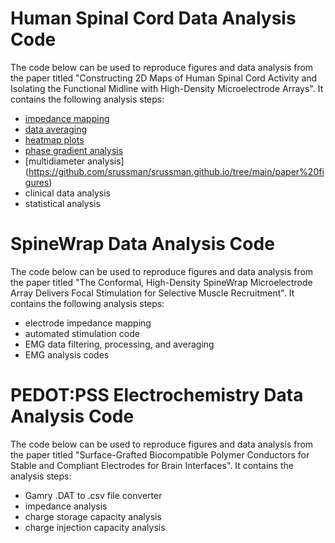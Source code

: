 # Human Spinal Cord Data Analysis Code

The code below can be used to reproduce figures and data analysis from the paper titled "Constructing 2D Maps of Human Spinal Cord Activity and Isolating the Functional Midline with High-Density Microelectrode Arrays". It contains the following analysis steps:
+ [impedance mapping](https://github.com/srussman/srussman.github.io/tree/main/impedance%20mapping)
+ [data averaging](https://github.com/srussman/srussman.github.io/tree/main/data%20averaging)
+ [heatmap plots](https://github.com/srussman/srussman.github.io/tree/main/paper%20figures)
+ [phase gradient analysis](https://github.com/srussman/srussman.github.io/tree/main/paper%20figures/wavefront%20plots)
+ [multidiameter analysis] (https://github.com/srussman/srussman.github.io/tree/main/paper%20figures)
+ clinical data analysis
+ statistical analysis

# SpineWrap Data Analysis Code
The code below can be used to reproduce figures and data analysis from the paper titled "The Conformal, High-Density SpineWrap Microelectrode Array Delivers Focal Stimulation for Selective Muscle Recruitment". It contains the following analysis steps:

+ electrode impedance mapping
+ automated stimulation code
+ EMG data filtering, processing, and averaging
+ EMG analysis codes

# PEDOT:PSS Electrochemistry Data Analysis Code
The code below can be used to reproduce figures and data analysis from the paper titled "Surface-Grafted Biocompatible Polymer Conductors for Stable and Compliant Electrodes for Brain Interfaces". It contains the analysis steps:

+ Gamry .DAT to .csv file converter
+ impedance analysis
+ charge storage capacity analysis
+ charge injection capacity analysis
